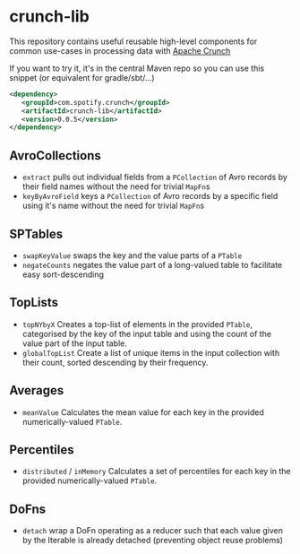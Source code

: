# crunch-lib

This repository contains useful reusable high-level components for common use-cases in processing data with
[Apache Crunch](http://crunch.apache.org)

If you want to try it, it's in the central Maven repo so you can use this snippet (or equivalent for gradle/sbt/...)

```xml
<dependency>
   <groupId>com.spotify.crunch</groupId>
   <artifactId>crunch-lib</artifactId>
   <version>0.0.5</version>
</dependency>
```

## AvroCollections

- `extract` pulls out individual fields from a `PCollection` of Avro records by their field names without the need for
  trivial `MapFn`s
- `keyByAvroField` keys a `PCollection` of Avro records by a specific field using it's name without the need for trivial
  `MapFn`s

## SPTables

- `swapKeyValue` swaps the key and the value parts of a `PTable`
- `negateCounts` negates the value part of a long-valued table to facilitate easy sort-descending

## TopLists

- `topNYbyX` Creates a top-list of elements in the provided `PTable`, categorised by the key of the input table and using
  the count of the value part of the input table.
- `globalTopList` Create a list of unique items in the input collection with their count, sorted descending by their
  frequency.

## Averages

- `meanValue` Calculates the mean value for each key in the provided numerically-valued `PTable`.

## Percentiles

- `distributed` / `inMemory` Calculates a set of percentiles for each key in the provided numerically-valued `PTable`.

## DoFns

- `detach` wrap a DoFn operating as a reducer such that each value given by the Iterable is already detached (preventing
  object reuse problems)
